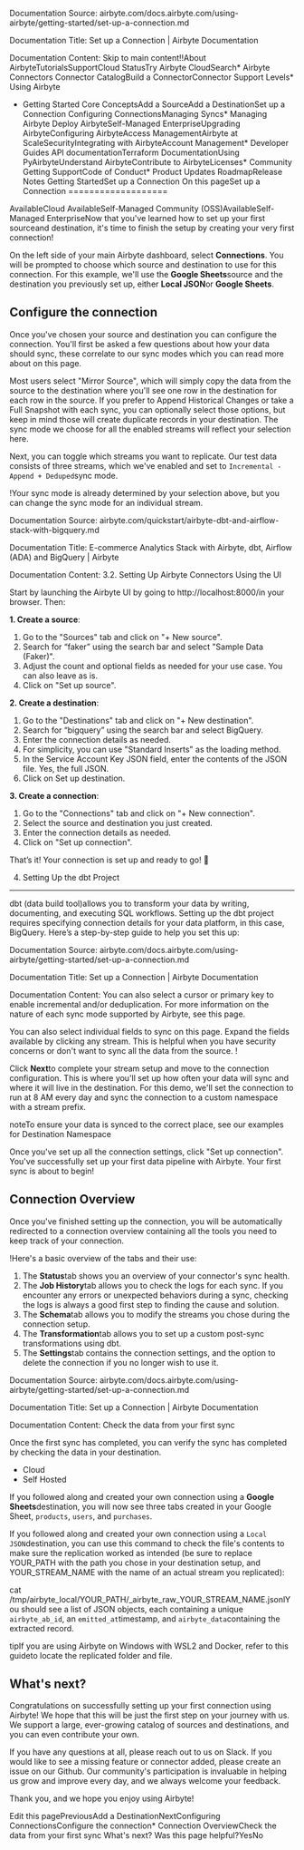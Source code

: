 Documentation Source:
airbyte.com/docs.airbyte.com/using-airbyte/getting-started/set-up-a-connection.md

Documentation Title:
Set up a Connection | Airbyte Documentation

Documentation Content:
Skip to main content!!About AirbyteTutorialsSupportCloud StatusTry Airbyte CloudSearch* Airbyte Connectors
Connector CatalogBuild a ConnectorConnector Support Levels* Using Airbyte
* Getting Started
	Core ConceptsAdd a SourceAdd a DestinationSet up a Connection
Configuring ConnectionsManaging Syncs* Managing Airbyte
Deploy AirbyteSelf-Managed EnterpriseUpgrading AirbyteConfiguring AirbyteAccess ManagementAirbyte at ScaleSecurityIntegrating with AirbyteAccount Management* Developer Guides
API documentationTerraform DocumentationUsing PyAirbyteUnderstand AirbyteContribute to AirbyteLicenses* Community
Getting SupportCode of Conduct* Product Updates
RoadmapRelease Notes
Getting StartedSet up a Connection
On this pageSet up a Connection
===================

AvailableCloud AvailableSelf-Managed Community (OSS)AvailableSelf-Managed EnterpriseNow that you've learned how to set up your first sourceand destination, it's time to finish the setup by creating your very first connection!

On the left side of your main Airbyte dashboard, select **Connections**. You will be prompted to choose which source and destination to use for this connection. For this example, we'll use the **Google Sheets**source and the destination you previously set up, either **Local JSON**or **Google Sheets**.

Configure the connection​
-------------------------

Once you've chosen your source and destination you can configure the connection. You'll first be asked a few questions about how your data should sync, these correlate to our sync modes which you can read more about on this page.

Most users select "Mirror Source", which will simply copy the data from the source to the destination where you'll see one row in the destination for each row in the source. If you prefer to Append Historical Changes or take a Full Snapshot with each sync, you can optionally select those options, but keep in mind those will create duplicate records in your destination. The sync mode we choose for all the enabled streams will reflect your selection here.

Next, you can toggle which streams you want to replicate. Our test data consists of three streams, which we've enabled and set to `Incremental - Append + Deduped`sync mode.

!Your sync mode is already determined by your selection above, but you can change the sync mode for an individual stream.



Documentation Source:
airbyte.com/quickstart/airbyte-dbt-and-airflow-stack-with-bigquery.md

Documentation Title:
E-commerce Analytics Stack with Airbyte, dbt, Airflow (ADA) and BigQuery | Airbyte

Documentation Content:
3.2. Setting Up Airbyte Connectors Using the UI

Start by launching the Airbyte UI by going to http://localhost:8000/in your browser. Then:

**1. Create a source**:

1. Go to the "Sources" tab and click on "+ New source".
2. Search for “faker” using the search bar and select "Sample Data (Faker)".
3. Adjust the count and optional fields as needed for your use case. You can also leave as is.
4. Click on "Set up source".

**2. Create a destination**:

1. Go to the "Destinations" tab and click on "+ New destination".
2. Search for “bigquery” using the search bar and select BigQuery.
3. Enter the connection details as needed.
4. For simplicity, you can use "Standard Inserts" as the loading method.
5. In the Service Account Key JSON field, enter the contents of the JSON file. Yes, the full JSON.
6. Click on Set up destination.

**3. Create a connection**:

1. Go to the "Connections" tab and click on "+ New connection".
2. Select the source and destination you just created.
3. Enter the connection details as needed.
4. Click on "Set up connection".

That’s it! Your connection is set up and ready to go! 🎉 

4. Setting Up the dbt Project
-----------------------------

dbt (data build tool)allows you to transform your data by writing, documenting, and executing SQL workflows. Setting up the dbt project requires specifying connection details for your data platform, in this case, BigQuery. Here’s a step-by-step guide to help you set this up:



Documentation Source:
airbyte.com/docs.airbyte.com/using-airbyte/getting-started/set-up-a-connection.md

Documentation Title:
Set up a Connection | Airbyte Documentation

Documentation Content:
You can also select a cursor or primary key to enable incremental and/or deduplication. For more information on the nature of each sync mode supported by Airbyte, see this page.

You can also select individual fields to sync on this page. Expand the fields available by clicking any stream. This is helpful when you have security concerns or don't want to sync all the data from the source.
!

Click **Next**to complete your stream setup and move to the connection configuration. This is where you'll set up how often your data will sync and where it will live in the destination. For this demo, we'll set the connection to run at 8 AM every day and sync the connection to a custom namespace with a stream prefix.

noteTo ensure your data is synced to the correct place, see our examples for Destination Namespace

Once you've set up all the connection settings, click "Set up connection". You've successfully set up your first data pipeline with Airbyte. Your first sync is about to begin!

Connection Overview​
--------------------

Once you've finished setting up the connection, you will be automatically redirected to a connection overview containing all the tools you need to keep track of your connection.

!Here's a basic overview of the tabs and their use:

1. The **Status**tab shows you an overview of your connector's sync health.
2. The **Job History**tab allows you to check the logs for each sync. If you encounter any errors or unexpected behaviors during a sync, checking the logs is always a good first step to finding the cause and solution.
3. The **Schema**tab allows you to modify the streams you chose during the connection setup.
4. The **Transformation**tab allows you to set up a custom post-sync transformations using dbt.
5. The **Settings**tab contains the connection settings, and the option to delete the connection if you no longer wish to use it.



Documentation Source:
airbyte.com/docs.airbyte.com/using-airbyte/getting-started/set-up-a-connection.md

Documentation Title:
Set up a Connection | Airbyte Documentation

Documentation Content:
Check the data from your first sync​

Once the first sync has completed, you can verify the sync has completed by checking the data in your destination.

* Cloud
* Self Hosted

If you followed along and created your own connection using a **Google Sheets**destination, you will now see three tabs created in your Google Sheet, `products`, `users`, and `purchases`.

If you followed along and created your own connection using a `Local JSON`destination, you can use this command to check the file's contents to make sure the replication worked as intended (be sure to replace YOUR\_PATH with the path you chose in your destination setup, and YOUR\_STREAM\_NAME with the name of an actual stream you replicated):

cat /tmp/airbyte\_local/YOUR\_PATH/\_airbyte\_raw\_YOUR\_STREAM\_NAME.jsonlYou should see a list of JSON objects, each containing a unique `airbyte_ab_id`, an `emitted_at`timestamp, and `airbyte_data`containing the extracted record.

tipIf you are using Airbyte on Windows with WSL2 and Docker, refer to this guideto locate the replicated folder and file.

What's next?​
-------------

Congratulations on successfully setting up your first connection using Airbyte! We hope that this will be just the first step on your journey with us. We support a large, ever-growing catalog of sources and destinations, and you can even contribute your own.

If you have any questions at all, please reach out to us on Slack. If you would like to see a missing feature or connector added, please create an issue on our Github. Our community's participation is invaluable in helping us grow and improve every day, and we always welcome your feedback.

Thank you, and we hope you enjoy using Airbyte!

Edit this pagePreviousAdd a DestinationNextConfiguring ConnectionsConfigure the connection* Connection OverviewCheck the data from your first sync
What's next?
Was this page helpful?YesNo



